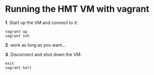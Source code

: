 # Running the HMT VM with vagrant #


**1**.  Start up the VM and connect to it:

    vagrant up
    vagrant ssh
    

     
   
**2**.  work as long as you want...


**3**. Disconnect and shut down the VM:

    exit 
    vagrant halt

